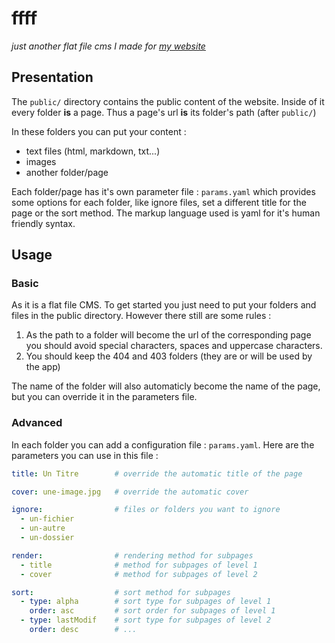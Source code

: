 # ffff
_just another flat file cms I made for [my website](http://nicolas.club1.fr)_

## Presentation
The `public/` directory contains the public content of the website.
Inside of it every folder **is** a page. Thus a page's url **is** its folder's path (after `public/`)

In these folders you can put your content :

-   text files (html, markdown, txt...)
-   images
-   another folder/page

Each folder/page has it's own parameter file : `params.yaml` which provides some options for each folder,
like ignore files, set a different title for the page or the sort method.
The markup language used is yaml for it's human friendly syntax.

## Usage

### Basic

As it is a flat file CMS. To get started you just need to put your folders and files in the public directory.
However there still are some rules :

1.  As the path to a folder will become the url of the corresponding page you should avoid special characters, spaces and uppercase characters.
2.  You should keep the 404 and 403 folders (they are or will be used by the app)

The name of the folder will also automaticly become the name of the page,
but you can override it in the parameters file.

### Advanced

In each folder you can add a configuration file : `params.yaml`.
Here are the parameters you can use in this file :

```yaml
title: Un Titre        # override the automatic title of the page

cover: une-image.jpg   # override the automatic cover

ignore:                # files or folders you want to ignore
  - un-fichier
  - un-autre
  - un-dossier

render:                # rendering method for subpages
  - title              # method for subpages of level 1
  - cover              # method for subpages of level 2

sort:                  # sort method for subpages
  - type: alpha        # sort type for subpages of level 1
    order: asc         # sort order for subpages of level 1
  - type: lastModif    # sort type for subpages of level 2
    order: desc        # ...
```
